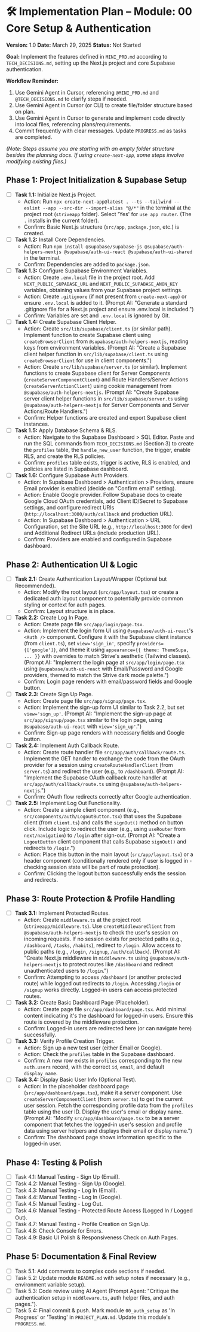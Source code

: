 # 🛠 Implementation Plan – Module: 00 Core Setup & Authentication

**Version:** 1.0
**Date:** March 29, 2025
**Status:** Not Started

**Goal:** Implement the features defined in `MINI_PRD.md` according to `TECH_DECISIONS.md`, setting up the Next.js project and core Supabase authentication.

**Workflow Reminder:**
1.  Use Gemini Agent in Cursor, referencing `@MINI_PRD.md` and `@TECH_DECISIONS.md` to clarify steps if needed.
2.  Use Gemini Agent in Cursor (or CLI) to create file/folder structure based on plan.
3.  Use Gemini Agent in Cursor to generate and implement code directly into local files, referencing plans/requirements.
4.  Commit frequently with clear messages. Update `PROGRESS.md` as tasks are completed.

*(Note: Steps assume you are starting with an empty folder structure besides the planning docs. If using `create-next-app`, some steps involve modifying existing files.)*

## Phase 1: Project Initialization & Supabase Setup

-   [ ] **Task 1.1:** Initialize Next.js Project.
    *   Action: Run `npx create-next-app@latest . --ts --tailwind --eslint --app --src-dir --import-alias "@/*"` in the terminal at the project root (`striveapp` folder). Select 'Yes' for `use app router`. (The `.` installs in the current folder).
    *   Confirm: Basic Next.js structure (`src/app`, `package.json`, etc.) is created.
-   [ ] **Task 1.2:** Install Core Dependencies.
    *   Action: Run `npm install @supabase/supabase-js @supabase/auth-helpers-nextjs @supabase/auth-ui-react @supabase/auth-ui-shared` in the terminal.
    *   Confirm: Dependencies are added to `package.json`.
-   [ ] **Task 1.3:** Configure Supabase Environment Variables.
    *   Action: Create `.env.local` file in the project root. Add `NEXT_PUBLIC_SUPABASE_URL` and `NEXT_PUBLIC_SUPABASE_ANON_KEY` variables, obtaining values from your Supabase project settings.
    *   Action: Create `.gitignore` (if not present from `create-next-app`) or ensure `.env.local` is added to it. (Prompt AI: "Generate a standard .gitignore file for a Next.js project and ensure .env.local is included.")
    *   Confirm: Variables are set and `.env.local` is ignored by Git.
-   [ ] **Task 1.4:** Create Supabase Client Helper.
    *   Action: Create `src/lib/supabase/client.ts` (or similar path). Implement function to create Supabase client using `createBrowserClient` from `@supabase/auth-helpers-nextjs`, reading keys from environment variables. (Prompt AI: "Create a Supabase client helper function in `src/lib/supabase/client.ts` using `createBrowserClient` for use in client components.")
    *   Action: Create `src/lib/supabase/server.ts` (or similar). Implement functions to create Supabase client for Server Components (`createServerComponentClient`) and Route Handlers/Server Actions (`createServerActionClient`) using cookie management from `@supabase/auth-helpers-nextjs`. (Prompt AI: "Create Supabase server client helper functions in `src/lib/supabase/server.ts` using `@supabase/auth-helpers-nextjs` for Server Components and Server Actions/Route Handlers.")
    *   Confirm: Helper functions are created and export Supabase client instances.
-   [ ] **Task 1.5:** Apply Database Schema & RLS.
    *   Action: Navigate to the Supabase Dashboard > SQL Editor. Paste and run the SQL commands from `TECH_DECISIONS.md` (Section 3) to create the `profiles` table, the `handle_new_user` function, the trigger, enable RLS, and create the RLS policies.
    *   Confirm: `profiles` table exists, trigger is active, RLS is enabled, and policies are listed in Supabase dashboard.
-   [ ] **Task 1.6:** Configure Supabase Auth Providers.
    *   Action: In Supabase Dashboard > Authentication > Providers, ensure Email provider is enabled (decide on "Confirm email" setting).
    *   Action: Enable Google provider. Follow Supabase docs to create Google Cloud OAuth credentials, add Client ID/Secret to Supabase settings, and configure redirect URIs (`http://localhost:3000/auth/callback` and production URL).
    *   Action: In Supabase Dashboard > Authentication > URL Configuration, set the Site URL (e.g., `http://localhost:3000` for dev) and Additional Redirect URLs (include production URL).
    *   Confirm: Providers are enabled and configured in Supabase dashboard.

## Phase 2: Authentication UI & Logic

-   [ ] **Task 2.1:** Create Authentication Layout/Wrapper (Optional but Recommended).
    *   Action: Modify the root layout (`src/app/layout.tsx`) or create a dedicated auth layout component to potentially provide common styling or context for auth pages.
    *   Confirm: Layout structure is in place.
-   [ ] **Task 2.2:** Create Log In Page.
    *   Action: Create page file `src/app/login/page.tsx`.
    *   Action: Implement the login form UI using `@supabase/auth-ui-react`'s `<Auth />` component. Configure it with the Supabase client instance (from `client.ts`), set `view='sign_in'`, specify `providers={['google']}`, and theme it using `appearance={{ theme: ThemeSupa, ... }}` with overrides to match Strive's aesthetic (Tailwind classes). (Prompt AI: "Implement the login page at `src/app/login/page.tsx` using `@supabase/auth-ui-react` with Email/Password and Google providers, themed to match the Strive dark mode palette.")
    *   Confirm: Login page renders with email/password fields and Google button.
-   [ ] **Task 2.3:** Create Sign Up Page.
    *   Action: Create page file `src/app/signup/page.tsx`.
    *   Action: Implement the sign-up form UI similar to Task 2.2, but set `view='sign_up'`. (Prompt AI: "Implement the sign-up page at `src/app/signup/page.tsx` similar to the login page, using `@supabase/auth-ui-react` with `view='sign_up'`.")
    *   Confirm: Sign-up page renders with necessary fields and Google button.
-   [ ] **Task 2.4:** Implement Auth Callback Route.
    *   Action: Create route handler file `src/app/auth/callback/route.ts`. Implement the GET handler to exchange the code from the OAuth provider for a session using `createRouteHandlerClient` (from `server.ts`) and redirect the user (e.g., to `/dashboard`). (Prompt AI: "Implement the Supabase OAuth callback route handler at `src/app/auth/callback/route.ts` using `@supabase/auth-helpers-nextjs`.")
    *   Confirm: OAuth flow redirects correctly after Google authentication.
-   [ ] **Task 2.5:** Implement Log Out Functionality.
    *   Action: Create a simple client component (e.g., `src/components/auth/LogoutButton.tsx`) that uses the Supabase client (from `client.ts`) and calls the `signOut()` method on button click. Include logic to redirect the user (e.g., using `useRouter` from `next/navigation`) to `/login` after sign-out. (Prompt AI: "Create a `LogoutButton` client component that calls Supabase `signOut()` and redirects to `/login`.")
    *   Action: Place this button in the main layout (`src/app/layout.tsx`) or a header component (conditionally rendered only if user is logged in - checking session state will be part of route protection).
    *   Confirm: Clicking the logout button successfully ends the session and redirects.

## Phase 3: Route Protection & Profile Handling

-   [ ] **Task 3.1:** Implement Protected Routes.
    *   Action: Create `middleware.ts` at the project root (`striveapp/middleware.ts`). Use `createMiddlewareClient` from `@supabase/auth-helpers-nextjs` to check the user's session on incoming requests. If no session exists for protected paths (e.g., `/dashboard`, `/tasks`, `/habits`), redirect to `/login`. Allow access to public paths (e.g., `/login`, `/signup`, `/auth/callback`). (Prompt AI: "Create Next.js middleware in `middleware.ts` using `@supabase/auth-helpers-nextjs` to protect routes like `/dashboard` and redirect unauthenticated users to `/login`.")
    *   Confirm: Attempting to access `/dashboard` (or another protected route) while logged out redirects to `/login`. Accessing `/login` or `/signup` works directly. Logged-in users can access protected routes.
-   [ ] **Task 3.2:** Create Basic Dashboard Page (Placeholder).
    *   Action: Create page file `src/app/dashboard/page.tsx`. Add minimal content indicating it's the dashboard for logged-in users. Ensure this route is covered by the middleware protection.
    *   Confirm: Logged-in users are redirected here (or can navigate here) successfully.
-   [ ] **Task 3.3:** Verify Profile Creation Trigger.
    *   Action: Sign up a new test user (either Email or Google).
    *   Action: Check the `profiles` table in the Supabase dashboard.
    *   Confirm: A new row exists in `profiles` corresponding to the new `auth.users` record, with the correct `id`, `email`, and default `display_name`.
-   [ ] **Task 3.4:** Display Basic User Info (Optional Test).
    *   Action: In the placeholder dashboard page (`src/app/dashboard/page.tsx`), make it a server component. Use `createServerComponentClient` (from `server.ts`) to get the current user session. Fetch the corresponding profile data from the `profiles` table using the user ID. Display the user's email or display name. (Prompt AI: "Modify `src/app/dashboard/page.tsx` to be a server component that fetches the logged-in user's session and profile data using server helpers and displays their email or display name.")
    *   Confirm: The dashboard page shows information specific to the logged-in user.

## Phase 4: Testing & Polish

-   [ ] Task 4.1: Manual Testing - Sign Up (Email).
-   [ ] Task 4.2: Manual Testing - Sign Up (Google).
-   [ ] Task 4.3: Manual Testing - Log In (Email).
-   [ ] Task 4.4: Manual Testing - Log In (Google).
-   [ ] Task 4.5: Manual Testing - Log Out.
-   [ ] Task 4.6: Manual Testing - Protected Route Access (Logged In / Logged Out).
-   [ ] Task 4.7: Manual Testing - Profile Creation on Sign Up.
-   [ ] Task 4.8: Check Console for Errors.
-   [ ] Task 4.9: Basic UI Polish & Responsiveness Check on Auth Pages.

## Phase 5: Documentation & Final Review

-   [ ] Task 5.1: Add comments to complex code sections if needed.
-   [ ] Task 5.2: Update module `README.md` with setup notes if necessary (e.g., environment variable setup).
-   [ ] Task 5.3: Code review using AI Agent (Prompt Agent: "Critique the authentication setup in `middleware.ts`, auth helper files, and auth pages.").
-   [ ] Task 5.4: Final commit & push. Mark module `00_auth_setup` as 'In Progress' or 'Testing' in `PROJECT_PLAN.md`. Update this module's `PROGRESS.md`.